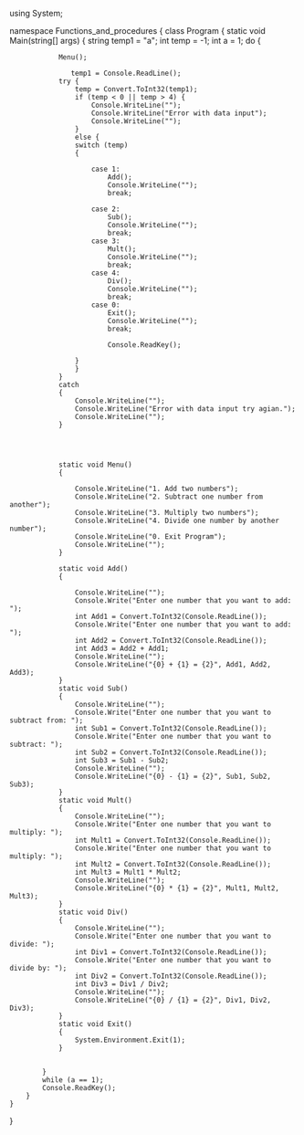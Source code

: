 using System;

namespace Functions_and_procedures
{
    class Program
    {
        static void Main(string[] args)
        {
            string temp1 = "a";
            int temp = -1;
            int a = 1;
            do
            {

                Menu();
                   
                   temp1 = Console.ReadLine();
                try { 
                    temp = Convert.ToInt32(temp1);
                    if (temp < 0 || temp > 4) { 
                        Console.WriteLine("");
                        Console.WriteLine("Error with data input");
                        Console.WriteLine("");
                    }
                    else { 
                    switch (temp)
                    {

                        case 1:
                            Add();
                            Console.WriteLine("");
                            break;

                        case 2:
                            Sub();
                            Console.WriteLine("");
                            break;
                        case 3:
                            Mult();
                            Console.WriteLine("");
                            break;
                        case 4:
                            Div();
                            Console.WriteLine("");
                            break;
                        case 0:
                            Exit();
                            Console.WriteLine("");
                            break;

                            Console.ReadKey();

                    }
                    }
                }
                catch
                {
                    Console.WriteLine("");
                    Console.WriteLine("Error with data input try agian.");
                    Console.WriteLine("");
                }




                static void Menu()
                {

                    Console.WriteLine("1. Add two numbers");
                    Console.WriteLine("2. Subtract one number from another");
                    Console.WriteLine("3. Multiply two numbers");
                    Console.WriteLine("4. Divide one number by another number");
                    Console.WriteLine("0. Exit Program");
                    Console.WriteLine("");
                }

                static void Add()
                {

                    Console.WriteLine("");
                    Console.Write("Enter one number that you want to add: ");
                    int Add1 = Convert.ToInt32(Console.ReadLine());
                    Console.Write("Enter one number that you want to add: ");
                    int Add2 = Convert.ToInt32(Console.ReadLine());
                    int Add3 = Add2 + Add1;
                    Console.WriteLine("");
                    Console.WriteLine("{0} + {1} = {2}", Add1, Add2, Add3);
                }
                static void Sub()
                {
                    Console.WriteLine("");
                    Console.Write("Enter one number that you want to subtract from: ");
                    int Sub1 = Convert.ToInt32(Console.ReadLine());
                    Console.Write("Enter one number that you want to subtract: ");
                    int Sub2 = Convert.ToInt32(Console.ReadLine());
                    int Sub3 = Sub1 - Sub2;
                    Console.WriteLine("");
                    Console.WriteLine("{0} - {1} = {2}", Sub1, Sub2, Sub3);
                }
                static void Mult()
                {
                    Console.WriteLine("");
                    Console.Write("Enter one number that you want to multiply: ");
                    int Mult1 = Convert.ToInt32(Console.ReadLine());
                    Console.Write("Enter one number that you want to multiply: ");
                    int Mult2 = Convert.ToInt32(Console.ReadLine());
                    int Mult3 = Mult1 * Mult2;
                    Console.WriteLine("");
                    Console.WriteLine("{0} * {1} = {2}", Mult1, Mult2, Mult3);
                }
                static void Div()
                {
                    Console.WriteLine("");
                    Console.Write("Enter one number that you want to divide: ");
                    int Div1 = Convert.ToInt32(Console.ReadLine());
                    Console.Write("Enter one number that you want to divide by: ");
                    int Div2 = Convert.ToInt32(Console.ReadLine());
                    int Div3 = Div1 / Div2;
                    Console.WriteLine("");
                    Console.WriteLine("{0} / {1} = {2}", Div1, Div2, Div3);
                }
                static void Exit()
                {
                    System.Environment.Exit(1);
                }


            }
            while (a == 1);
            Console.ReadKey();
        }
    }
}


